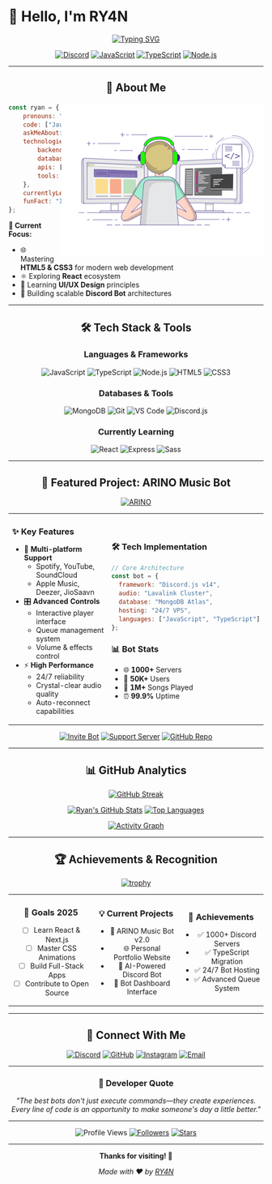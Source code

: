 # 👋 Hello, I'm RY4N

<div align="center">
  
[![Typing SVG](https://readme-typing-svg.herokuapp.com?font=Fira+Code&size=30&pause=1000&color=00D9FF&background=0D1117&center=true&vCenter=true&width=600&lines=Discord+Bot+Developer;JavaScript+%26+TypeScript+Expert;Learning+Frontend+Development;Building+Amazing+Experiences)](https://git.io/typing-svg)

</div>

<div align="center">
  
[![Discord](https://img.shields.io/badge/-Bot_Developer-5865F2?style=for-the-badge&logo=discord&logoColor=white&labelColor=000&color=5865F2)](https://discord.com/users/1085376019445321829)
[![JavaScript](https://img.shields.io/badge/-JavaScript_Expert-F7DF1E?style=for-the-badge&logo=javascript&logoColor=black&labelColor=000&color=F7DF1E)](https://github.com/ryanisnomore?tab=repositories&q=&type=&language=javascript)
[![TypeScript](https://img.shields.io/badge/-TypeScript_Expert-3178C6?style=for-the-badge&logo=typescript&logoColor=white&labelColor=000&color=3178C6)](https://www.typescriptlang.org/)
[![Node.js](https://img.shields.io/badge/-Node.js-339933?style=for-the-badge&logo=node.js&logoColor=white&labelColor=000&color=339933)](https://nodejs.org/)

</div>

---

<div align="center">
  
## 🚀 About Me

</div>

<img align="right" alt="Coding" width="400" src="https://raw.githubusercontent.com/devSouvik/devSouvik/master/gif3.gif">

```javascript
const ryan = {
    pronouns: "He" | "Him",
    code: ["JavaScript", "TypeScript", "HTML", "CSS"],
    askMeAbout: ["Discord Bots", "Backend Development", "Node.js"],
    technologies: {
        backend: ["Node.js", "Express"],
        databases: ["MongoDB"],
        apis: ["Discord.js", "REST APIs", "WebSocket"],
        tools: ["Git", "GitHub", "VS Code"]
    },
    currentlyLearning: ["Frontend Development", "React", "Advanced CSS"],
    funFact: "I debug with console.log() and I'm proud of it!"
};
```

**🎯 Current Focus:**
- 🌐 Mastering **HTML5 & CSS3** for modern web development
- ⚛️ Exploring **React** ecosystem
- 🎨 Learning **UI/UX Design** principles
- 🚀 Building scalable **Discord Bot** architectures

---

<div align="center">
  
## 🛠️ Tech Stack & Tools

</div>

<div align="center">

### Languages & Frameworks
![JavaScript](https://img.shields.io/badge/JavaScript-F7DF1E?style=for-the-badge&logo=javascript&logoColor=black)
![TypeScript](https://img.shields.io/badge/TypeScript-007ACC?style=for-the-badge&logo=typescript&logoColor=white)
![Node.js](https://img.shields.io/badge/Node.js-43853D?style=for-the-badge&logo=node.js&logoColor=white)
![HTML5](https://img.shields.io/badge/HTML5-E34F26?style=for-the-badge&logo=html5&logoColor=white)
![CSS3](https://img.shields.io/badge/CSS3-1572B6?style=for-the-badge&logo=css3&logoColor=white)

### Databases & Tools
![MongoDB](https://img.shields.io/badge/MongoDB-4EA94B?style=for-the-badge&logo=mongodb&logoColor=white)
![Git](https://img.shields.io/badge/Git-F05032?style=for-the-badge&logo=git&logoColor=white)
![VS Code](https://img.shields.io/badge/VS_Code-007ACC?style=for-the-badge&logo=visual-studio-code&logoColor=white)
![Discord.js](https://img.shields.io/badge/Discord.js-5865F2?style=for-the-badge&logo=discord&logoColor=white)

### Currently Learning
![React](https://img.shields.io/badge/React-61DAFB?style=for-the-badge&logo=react&logoColor=black)
![Express](https://img.shields.io/badge/Express.js-404D59?style=for-the-badge&logo=express&logoColor=white)
![Sass](https://img.shields.io/badge/Sass-CC6699?style=for-the-badge&logo=sass&logoColor=white)

</div>

---

<div align="center">
  
## 🎵 Featured Project: ARINO Music Bot

</div>

<div align="center">

[![ARINO](https://github-readme-stats.vercel.app/api/pin/?username=ghryanx7&repo=ARINO&theme=tokyonight&hide_border=true&bg_color=0D1117&title_color=00D9FF&text_color=FFFFFF&icon_color=00D9FF)](https://github.com/ghryanx7/ARINO)

</div>

<table align="center">
<tr>
<td width="50%">

### ✨ Key Features
- 🎼 **Multi-platform Support**
  - Spotify, YouTube, SoundCloud
  - Apple Music, Deezer, JioSaavn
- 🎛️ **Advanced Controls**
  - Interactive player interface
  - Queue management system
  - Volume & effects control
- ⚡ **High Performance**
  - 24/7 reliability
  - Crystal-clear audio quality
  - Auto-reconnect capabilities

</td>
<td width="50%">

### 🛠️ Tech Implementation
```javascript
// Core Architecture
const bot = {
  framework: "Discord.js v14",
  audio: "Lavalink Cluster",
  database: "MongoDB Atlas",
  hosting: "24/7 VPS",
  languages: ["JavaScript", "TypeScript"]
};
```

### 📊 Bot Stats
- 🌐 **1000+** Servers
- 👥 **50K+** Users
- 🎵 **1M+** Songs Played
- ⏰ **99.9%** Uptime

</td>
</tr>
</table>

<div align="center">

[![Invite Bot](https://img.shields.io/badge/-🎵_Invite_ARINO-5865F2?style=for-the-badge&logo=discord&logoColor=white)](https://discord.com/oauth2/authorize?client_id=1321595174056362111&permissions=8&integration_type=0&scope=bot+applications.commands)
[![Support Server](https://img.shields.io/badge/-💬_Support_Server-7289DA?style=for-the-badge&logo=discord&logoColor=white)](https://discord.gg/W2GheK3F9m)
[![GitHub Repo](https://img.shields.io/badge/-📂_View_Code-181717?style=for-the-badge&logo=github&logoColor=white)](https://github.com/ghryanx7/ARINO)

</div>

---

<div align="center">
  
## 📊 GitHub Analytics

</div>

<div align="center">
  
[![GitHub Streak](https://streak-stats.demolab.com?user=ryanisnomore&theme=tokyonight&hide_border=true&background=0D1117&stroke=00D9FF&ring=00D9FF&fire=FF6B6B&currStreakLabel=00D9FF&sideLabels=FFFFFF&currStreakNum=FFFFFF&sideNums=FFFFFF)](https://git.io/streak-stats)

</div>

<div align="center">
  
[![Ryan's GitHub Stats](https://github-readme-stats.vercel.app/api?username=ryanisnomore&show_icons=true&theme=tokyonight&hide_border=true&bg_color=0D1117&title_color=00D9FF&text_color=FFFFFF&icon_color=00D9FF)](https://github.com/anuraghazra/github-readme-stats)
[![Top Languages](https://github-readme-stats.vercel.app/api/top-langs/?username=ryanisnomore&layout=compact&theme=tokyonight&hide_border=true&bg_color=0D1117&title_color=00D9FF&text_color=FFFFFF)](https://github.com/anuraghazra/github-readme-stats)

</div>

<div align="center">

[![Activity Graph](https://github-readme-activity-graph.vercel.app/graph?username=ryanisnomore&theme=tokyo-night&hide_border=true&bg_color=0D1117&color=00D9FF&line=00D9FF&point=FF6B6B)](https://github.com/ashutosh00710/github-readme-activity-graph)

</div>

---

<div align="center">
  
## 🏆 Achievements & Recognition

</div>

<div align="center">

[![trophy](https://github-profile-trophy.vercel.app/?username=ryanisnomore&theme=tokyonight&no-frame=true&no-bg=true&row=1&column=6)](https://github.com/ryo-ma/github-profile-trophy)

</div>

<table align="center">
<tr>
<td align="center" width="33%">

### 🎯 Goals 2025
- [ ] Learn React & Next.js
- [ ] Master CSS Animations
- [ ] Build Full-Stack Apps
- [ ] Contribute to Open Source

</td>
<td align="center" width="33%">

### 💡 Current Projects
- 🎵 ARINO Music Bot v2.0
- 🌐 Personal Portfolio Website
- 🤖 AI-Powered Discord Bot
- 📱 Bot Dashboard Interface

</td>
<td align="center" width="33%">

### 🌟 Achievements
- ✅ 1000+ Discord Servers
- ✅ TypeScript Migration
- ✅ 24/7 Bot Hosting
- ✅ Advanced Queue System

</td>
</tr>
</table>

---

<div align="center">
  
## 💬 Connect With Me

</div>

<div align="center">

[![Discord](https://img.shields.io/badge/-RY4N%231234-5865F2?style=for-the-badge&logo=discord&logoColor=white&labelColor=000)](https://discord.com/users/1085376019445321829)
[![GitHub](https://img.shields.io/badge/-@ryanisnomore-181717?style=for-the-badge&logo=github&logoColor=white&labelColor=000)](https://github.com/ryanisnomore)
[![Instagram](https://img.shields.io/badge/-@ryan.no.nomore-E4405F?style=for-the-badge&logo=instagram&logoColor=white&labelColor=000)](https://instagram.com/ryan.no.nomore)
[![Email](https://img.shields.io/badge/-Email%20Me-D14836?style=for-the-badge&logo=gmail&logoColor=white&labelColor=000)](mailto:ryan.is.nomore7@gmail.com)

</div>

---

<div align="center">

### 💭 Developer Quote

*"The best bots don't just execute commands—they create experiences. Every line of code is an opportunity to make someone's day a little better."*

---

<div align="center">
  
![Profile Views](https://komarev.com/ghpvc/?username=ryanisnomore&color=00D9FF&style=for-the-badge&label=Profile+Views)
[![Followers](https://img.shields.io/github/followers/ryanisnomore?color=00D9FF&style=for-the-badge&logo=github&label=Followers)](https://github.com/ryanisnomore?tab=followers)
[![Stars](https://img.shields.io/github/stars/ryanisnomore?color=00D9FF&style=for-the-badge&logo=github&label=Total+Stars)](https://github.com/ryanisnomore?tab=repositories)

</div>

---

<div align="center">
  
**Thanks for visiting! 🚀**

*Made with ❤️ by [RY4N](https://github.com/ryanisnomore)*

</div>

</div>
